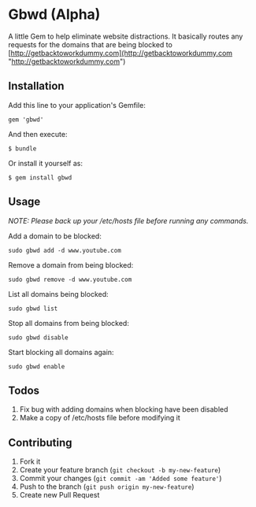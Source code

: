 # Gbwd (Alpha)

A little Gem to help eliminate website distractions.  It basically routes any requests for the domains that are being blocked to [http://getbacktoworkdummy.com](http://getbacktoworkdummy.com "http://getbacktoworkdummy.com")

## Installation

Add this line to your application's Gemfile:

    gem 'gbwd'

And then execute:

    $ bundle

Or install it yourself as:

    $ gem install gbwd

## Usage

*NOTE: Please back up your /etc/hosts file before running any commands.*

Add a domain to be blocked:
	
	sudo gbwd add -d www.youtube.com
	
Remove a domain from being blocked:

	sudo gbwd remove -d www.youtube.com
	
List all domains being blocked:

	sudo gbwd list
	
Stop all domains from being blocked:

	sudo gbwd disable
	
Start blocking all domains again:

	sudo gbwd enable

## Todos
1. Fix bug with adding domains when blocking have been disabled 
2. Make a copy of /etc/hosts file before modifying it


## Contributing

1. Fork it
2. Create your feature branch (`git checkout -b my-new-feature`)
3. Commit your changes (`git commit -am 'Added some feature'`)
4. Push to the branch (`git push origin my-new-feature`)
5. Create new Pull Request
